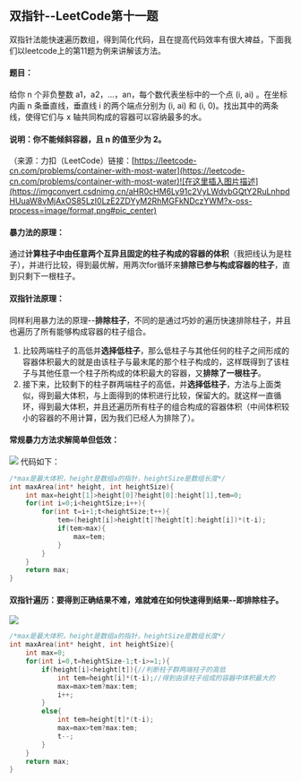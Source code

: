 ## 双指针--LeetCode第十一题
双指针法能快速遍历数组，得到简化代码，且在提高代码效率有很大裨益，下面我们以leetcode上的第11题为例来讲解该方法。

 #### 题目：
 给你 n 个非负整数 a1，a2，...，an，每个数代表坐标中的一个点 (i, ai) 。在坐标内画 n 条垂直线，垂直线 i 的两个端点分别为 (i, ai) 和 (i, 0)。找出其中的两条线，使得它们与 x 轴共同构成的容器可以容纳最多的水。

#### 说明：你不能倾斜容器，且 n 的值至少为 2。
（来源：力扣（LeetCode）链接：[https://leetcode-cn.com/problems/container-with-most-water](https://leetcode-cn.com/problems/container-with-most-water)![在这里插入图片描述](https://imgconvert.csdnimg.cn/aHR0cHM6Ly91c2VyLWdvbGQtY2RuLnhpdHUuaW8vMjAxOS85LzI0LzE2ZDYyM2RhMGFkNDczYWM?x-oss-process=image/format,png#pic_center)
#### 暴力法的原理：
通过**计算柱子中由任意两个互异且固定的柱子构成的容器的体积**（我把线认为是柱子），并进行比较，得到最优解，用两次for循环来**排除已参与构成容器的柱子**，直到只剩下一根柱子。
#### 双指针法原理：
同样利用暴力法的原理--**排除柱子**，不同的是通过巧妙的遍历快速排除柱子，并且也遍历了所有能够构成容器的柱子组合。
1. 比较两端柱子的高低并**选择低柱子**，那么低柱子与其他任何的柱子之间形成的容器体积最大的就是由该柱子与最末尾的那个柱子构成的，这样既得到了该柱子与其他任意一个柱子所构成的体积最大的容器，又**排除了一根柱子**。
2. 接下来，比较剩下的柱子群两端柱子的高低，并**选择低柱子**，方法与上面类似，得到最大体积，与上面得到的体积进行比较，保留大的。就这样一直循环，得到最大体积，并且还遍历所有柱子的组合构成的容器体积（中间体积较小的容器的不用计算，因为我们已经人为排除了）。

#### 常规暴力方法求解简单但低效：
![](https://img-blog.csdnimg.cn/20200611212518467.png)
代码如下：

```c
/*max是最大体积，height是数组a的指针，heightSize是数组长度*/
int maxArea(int* height, int heightSize){
    int max=height[1]>height[0]?height[0]:height[1],tem=0;
    for(int i=0;i<heightSize;i++){
        for(int t=i+1;t<heightSize;t++){
            tem=(height[i]>height[t]?height[t]:height[i])*(t-i);
            if(tem>max){
                max=tem;
            }
        }
    }
    return max;
}
```

#### 双指针遍历：要得到正确结果不难，难就难在如何快速得到结果--即排除柱子。
![](https://img-blog.csdnimg.cn/20200611212658463.png)

```c
/*max是最大体积，height是数组a的指针，heightSize是数组长度*/
int maxArea(int* height, int heightSize){
    int max=0;
    for(int i=0,t=heightSize-1;t-i>=1;){
        if(height[i]<height[t]){//判断柱子群两端柱子的高低
            int tem=height[i]*(t-i);//得到由该柱子组成的容器中体积最大的
            max=max>tem?max:tem;
            i++;
        }
        else{
            int tem=height[t]*(t-i);
            max=max>tem?max:tem;
            t--;
        }
    }
    return max;
}
```
